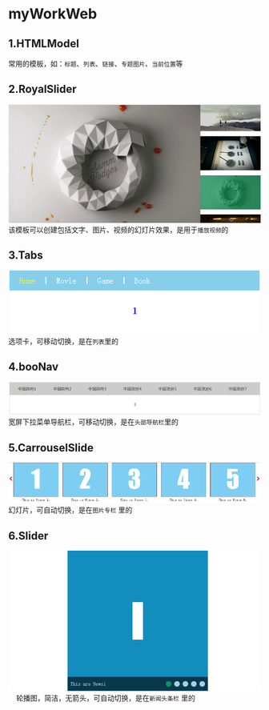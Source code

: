 # myWorkWeb

## 1.HTMLModel
常用的模板，如：`标题`、`列表`、`链接`、`专题图片`、`当前位置`等   

## 2.RoyalSlider
![RoyalSlider](https://github.com/Lucciv/myWorkWeb/blob/master/Pic/RoyalSlider.png "RoyalSlider")   
该模板可以创建包括文字、图片、视频的幻灯片效果，是用于`播放视频`的   

## 3.Tabs
![Tabs](https://github.com/Lucciv/myWorkWeb/blob/master/Pic/Tabs.png "Tabs")    
选项卡，可移动切换，是在`列表`里的   

## 4.booNav
![booNav](https://github.com/Lucciv/myWorkWeb/blob/master/Pic/booNav.jpg "booNav")    
宽屏下拉菜单导航栏，可移动切换，是在`头部导航栏`里的   

## 5.CarrouselSlide
![CarrouselSlide](https://github.com/Lucciv/myWorkWeb/blob/master/Pic/CarrouselSlide.png "CarrouselSlide")    
幻灯片，可自动切换，是在`图片专栏` 里的   

## 6.Slider
![Slider](https://github.com/Lucciv/myWorkWeb/blob/master/Pic/Slider.png "Slider")    
轮播图，简洁，无箭头，可自动切换，是在`新闻头条栏` 里的   
